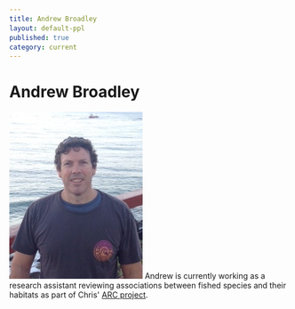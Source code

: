 ```yaml
---
title: Andrew Broadley
layout: default-ppl
published: true
category: current
---
```


# Andrew Broadley
![](/images/people/Andrew-Broadley.jpeg)
Andrew is currently working as a research assistant reviewing associations between fished species and their habitats as part of Chris' [ARC project](http://www.seascapemodels.org/research/2015/11/03/decra.html). 
